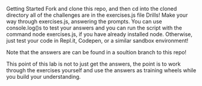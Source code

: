 Getting Started
Fork and clone this repo, and then cd into the cloned directory
all of the challenges are in the exercises.js file
Drills!
Make your way through exercises.js, answering the prompts. You can use console.log()s to test your answers and you can run the script with the command node exercises.js, if you have already installed node. Otherwise, just test your code in Repl.it, Codepen, or a similar sandbox environment!

Note that the answers are can be found in a soultion branch to this repo!

This point of this lab is not to just get the answers, the point is to work through the exercises yourself and use the answers as training wheels while you build your understanding.
